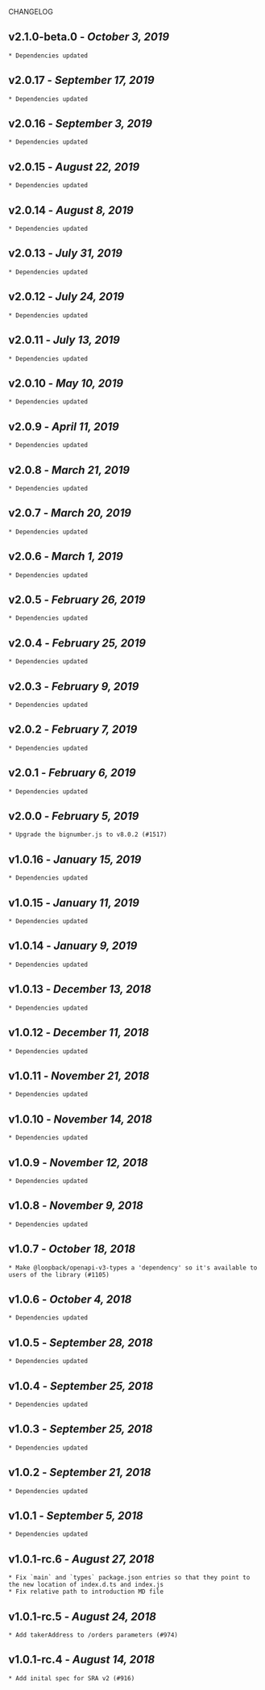 <!--
changelogUtils.file is auto-generated using the monorepo-scripts package. Don't edit directly.
Edit the package's CHANGELOG.json file only.
-->

CHANGELOG

## v2.1.0-beta.0 - _October 3, 2019_

    * Dependencies updated

## v2.0.17 - _September 17, 2019_

    * Dependencies updated

## v2.0.16 - _September 3, 2019_

    * Dependencies updated

## v2.0.15 - _August 22, 2019_

    * Dependencies updated

## v2.0.14 - _August 8, 2019_

    * Dependencies updated

## v2.0.13 - _July 31, 2019_

    * Dependencies updated

## v2.0.12 - _July 24, 2019_

    * Dependencies updated

## v2.0.11 - _July 13, 2019_

    * Dependencies updated

## v2.0.10 - _May 10, 2019_

    * Dependencies updated

## v2.0.9 - _April 11, 2019_

    * Dependencies updated

## v2.0.8 - _March 21, 2019_

    * Dependencies updated

## v2.0.7 - _March 20, 2019_

    * Dependencies updated

## v2.0.6 - _March 1, 2019_

    * Dependencies updated

## v2.0.5 - _February 26, 2019_

    * Dependencies updated

## v2.0.4 - _February 25, 2019_

    * Dependencies updated

## v2.0.3 - _February 9, 2019_

    * Dependencies updated

## v2.0.2 - _February 7, 2019_

    * Dependencies updated

## v2.0.1 - _February 6, 2019_

    * Dependencies updated

## v2.0.0 - _February 5, 2019_

    * Upgrade the bignumber.js to v8.0.2 (#1517)

## v1.0.16 - _January 15, 2019_

    * Dependencies updated

## v1.0.15 - _January 11, 2019_

    * Dependencies updated

## v1.0.14 - _January 9, 2019_

    * Dependencies updated

## v1.0.13 - _December 13, 2018_

    * Dependencies updated

## v1.0.12 - _December 11, 2018_

    * Dependencies updated

## v1.0.11 - _November 21, 2018_

    * Dependencies updated

## v1.0.10 - _November 14, 2018_

    * Dependencies updated

## v1.0.9 - _November 12, 2018_

    * Dependencies updated

## v1.0.8 - _November 9, 2018_

    * Dependencies updated

## v1.0.7 - _October 18, 2018_

    * Make @loopback/openapi-v3-types a 'dependency' so it's available to users of the library (#1105)

## v1.0.6 - _October 4, 2018_

    * Dependencies updated

## v1.0.5 - _September 28, 2018_

    * Dependencies updated

## v1.0.4 - _September 25, 2018_

    * Dependencies updated

## v1.0.3 - _September 25, 2018_

    * Dependencies updated

## v1.0.2 - _September 21, 2018_

    * Dependencies updated

## v1.0.1 - _September 5, 2018_

    * Dependencies updated

## v1.0.1-rc.6 - _August 27, 2018_

    * Fix `main` and `types` package.json entries so that they point to the new location of index.d.ts and index.js
    * Fix relative path to introduction MD file

## v1.0.1-rc.5 - _August 24, 2018_

    * Add takerAddress to /orders parameters (#974)

## v1.0.1-rc.4 - _August 14, 2018_

    * Add inital spec for SRA v2 (#916)
